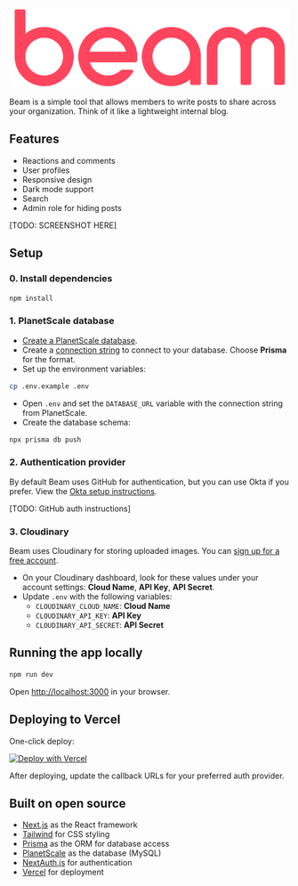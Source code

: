 <img src="public/images/logo.svg" />

Beam is a simple tool that allows members to write posts to share across your organization. Think of it like a lightweight internal blog.


## Features

- Reactions and comments
- User profiles
- Responsive design
- Dark mode support
- Search
- Admin role for hiding posts

[TODO: SCREENSHOT HERE]

## Setup

### 0. Install dependencies

```bash
npm install
```

### 1. PlanetScale database

* [Create a PlanetScale database](https://docs.planetscale.com/tutorials/planetscale-quick-start-guide#create-a-database).
* Create a [connection string](https://docs.planetscale.com/concepts/connection-strings#creating-a-password) to connect to your database. Choose **Prisma** for the format.
* Set up the environment variables:
```bash
cp .env.example .env
```
* Open `.env` and set the `DATABASE_URL` variable with the connection string from PlanetScale.
* Create the database schema:
```bash
npx prisma db push
```

### 2. Authentication provider

By default Beam uses GitHub for authentication, but you can use Okta if you prefer. View the [Okta setup instructions](docs/okta_setup.md).

[TODO: GitHub auth instructions]

### 3. Cloudinary

Beam uses Cloudinary for storing uploaded images. You can [sign up for a free account](https://cloudinary.com/users/register/free).

* On your Cloudinary dashboard, look for these values under your account settings: **Cloud Name**, **API Key**, **API Secret**.
* Update `.env` with the following variables:
  - `CLOUDINARY_CLOUD_NAME`: **Cloud Name**
  - `CLOUDINARY_API_KEY`: **API Key**
  - `CLOUDINARY_API_SECRET`: **API Secret**

## Running the app locally

```bash
npm run dev
```

Open [http://localhost:3000](http://localhost:3000) in your browser.

## Deploying to Vercel

One-click deploy:

[![Deploy with Vercel](https://vercel.com/button)](https://vercel.com/new/clone?repository-url=https%3A%2F%2Fgithub.com%2Fplanetscale%2Fbeam&env=DATABASE_URL,OKTA_CLIENT_ID,OKTA_CLIENT_SECRET,OKTA_ISSUER,NEXTAUTH_URL,NEXTAUTH_SECRET,CLOUDINARY_CLOUD_NAME,CLOUDINARY_API_KEY,CLOUDINARY_API_SECRET)

After deploying, update the callback URLs for your preferred auth provider.

## Built on open source

- [Next.js](https://nextjs.org/) as the React framework
- [Tailwind](https://tailwindcss.com/) for CSS styling
- [Prisma](https://prisma.io/) as the ORM for database access
- [PlanetScale](https://planetscale.com/) as the database (MySQL)
- [NextAuth.js](https://next-auth.js.org/) for authentication
- [Vercel](http://vercel.com/) for deployment
